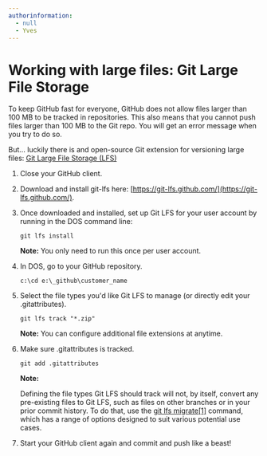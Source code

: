 ```yaml
---
authorinformation:
  - null
  - Yves
---
```


# Working with large files: Git Large File Storage

To keep GitHub fast for everyone, GitHub does not allow files larger than 100 MB to be tracked in repositories. This also means that you cannot push files larger than 100 MB to the Git repo. You will get an error message when you try to do so.

But... luckily there is and open-source Git extension for versioning large files: [Git Large File Storage \(LFS\)](https://git-lfs.github.com/)

1. Close your GitHub client.
2. Download and install git-lfs here: [https://git-lfs.github.com/](https://git-lfs.github.com/).
3. Once downloaded and installed, set up Git LFS for your user account by running in the DOS command line:

   ```text
   git lfs install
   ```

   **Note:** You only need to run this once per user account.

4. In DOS, go to your GitHub repository.

   `c:\cd e:\_github\customer_name`

5. Select the file types you'd like Git LFS to manage \(or directly edit your .gitattributes\).

   ```text
   git lfs track "*.zip"
   ```

   **Note:** You can configure additional file extensions at anytime.

6. Make sure .gitattributes is tracked.

   ```text
   git add .gitattributes
   ```

   **Note:**

   Defining the file types Git LFS should track will not, by itself, convert any pre-existing files to Git LFS, such as files on other branches or in your prior commit history. To do that, use the [git lfs migrate\[1\]](https://github.com/git-lfs/git-lfs/blob/master/docs/man/git-lfs-migrate.1.ronn?utm_source=gitlfs_site&utm_medium=doc_man_migrate_link&utm_campaign=gitlfs) command, which has a range of options designed to suit various potential use cases.

7. Start your GitHub client again and commit and push like a beast!

